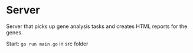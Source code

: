 # Server

Server that picks up gene analysis tasks and creates HTML reports for the genes.

Start: `go run main.go` in src folder
